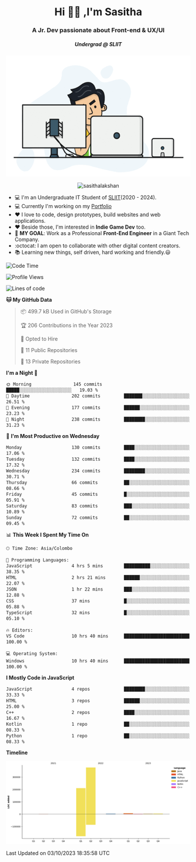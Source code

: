 
<h1 align="center">Hi 🙋‍♂️ ,I'm Sasitha</h1>
<h3 align="center">A Jr. Dev passionate about Front-end & UX/UI</h3>

<i><h5 align="center">Undergrad @ SLIIT</h5></i>

<p align="center">
  <img width="540" height="330" src="https://github.com/SasithaLakshan/SasithaLakshan/blob/main/dev.gif">
</p>
<p align="center"> <img src="https://komarev.com/ghpvc/?username=sasithalakshan&label=Profile%20views&color=0e75b6&style=flat" alt="sasithalakshan" /> </p>

- :computer: I'm an Undergraduate IT Student of [SLIIT](https://www.sliit.lk)(2020 - 2024).
- :computer: Currently I'm working on my <a href="https://SasithaLakshan.github.io" target="_blank">Portfolio</a>
- :heart: I love to code, design prototypes, build websites and web applications.
- :heart: Beside those, I'm interested in **Indie Game Dev** too.
- :electric_plug: **MY GOAL**: Work as a Professional **Front-End Engineer** in a Giant Tech Company.
- :octocat: I am open to collaborate with other digital content creators.
- :books: Learning new things, self driven, hard working and friendly.:smiley:
  
<!-- <h3 align="left">Tech Stack I'm Using</h3> -->

<!--START_SECTION:waka-->
![Code Time](http://img.shields.io/badge/Code%20Time-418%20hrs%2037%20mins-blue)

![Profile Views](http://img.shields.io/badge/Profile%20Views-0-blue)

![Lines of code](https://img.shields.io/badge/From%20Hello%20World%20I%27ve%20Written-609.1%20thousand%20lines%20of%20code-blue)

**🐱 My GitHub Data** 

> 📦 499.7 kB Used in GitHub's Storage 
 > 
> 🏆 206 Contributions in the Year 2023
 > 
> 💼 Opted to Hire
 > 
> 📜 11 Public Repositories 
 > 
> 🔑 13 Private Repositories 
 > 
**I'm a Night 🦉** 

```text
🌞 Morning                145 commits         █████░░░░░░░░░░░░░░░░░░░░   19.03 % 
🌆 Daytime                202 commits         ███████░░░░░░░░░░░░░░░░░░   26.51 % 
🌃 Evening                177 commits         ██████░░░░░░░░░░░░░░░░░░░   23.23 % 
🌙 Night                  238 commits         ████████░░░░░░░░░░░░░░░░░   31.23 % 
```
📅 **I'm Most Productive on Wednesday** 

```text
Monday                   130 commits         ████░░░░░░░░░░░░░░░░░░░░░   17.06 % 
Tuesday                  132 commits         ████░░░░░░░░░░░░░░░░░░░░░   17.32 % 
Wednesday                234 commits         ████████░░░░░░░░░░░░░░░░░   30.71 % 
Thursday                 66 commits          ██░░░░░░░░░░░░░░░░░░░░░░░   08.66 % 
Friday                   45 commits          █░░░░░░░░░░░░░░░░░░░░░░░░   05.91 % 
Saturday                 83 commits          ███░░░░░░░░░░░░░░░░░░░░░░   10.89 % 
Sunday                   72 commits          ██░░░░░░░░░░░░░░░░░░░░░░░   09.45 % 
```


📊 **This Week I Spent My Time On** 

```text
🕑︎ Time Zone: Asia/Colombo

💬 Programming Languages: 
JavaScript               4 hrs 5 mins        ██████████░░░░░░░░░░░░░░░   38.35 % 
HTML                     2 hrs 21 mins       ██████░░░░░░░░░░░░░░░░░░░   22.07 % 
JSON                     1 hr 22 mins        ███░░░░░░░░░░░░░░░░░░░░░░   12.88 % 
CSS                      37 mins             █░░░░░░░░░░░░░░░░░░░░░░░░   05.88 % 
TypeScript               32 mins             █░░░░░░░░░░░░░░░░░░░░░░░░   05.10 % 

🔥 Editors: 
VS Code                  10 hrs 40 mins      █████████████████████████   100.00 % 

💻 Operating System: 
Windows                  10 hrs 40 mins      █████████████████████████   100.00 % 
```

**I Mostly Code in JavaScript** 

```text
JavaScript               4 repos             ████████░░░░░░░░░░░░░░░░░   33.33 % 
HTML                     3 repos             ██████░░░░░░░░░░░░░░░░░░░   25.00 % 
C++                      2 repos             ████░░░░░░░░░░░░░░░░░░░░░   16.67 % 
Kotlin                   1 repo              ██░░░░░░░░░░░░░░░░░░░░░░░   08.33 % 
Python                   1 repo              ██░░░░░░░░░░░░░░░░░░░░░░░   08.33 % 
```



**Timeline**

![Lines of Code chart](https://raw.githubusercontent.com/SasithaLakshan/SasithaLakshan/main/assets/bar_graph.png)


 Last Updated on 03/10/2023 18:35:58 UTC
<!--END_SECTION:waka-->

